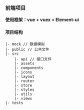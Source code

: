 ### 前端项目
**使用框架：vue + vuex + Element-ui**
#### 项目结构
```
|- mock // 数据模拟
|- public // 公共文件
|- src
    |- api // 接口文件
    |- assets
    |- components
    |- icons
    |- layout
    |- router
    |- store
    |- styles
    |- utils 
    |- views
|- tests
```